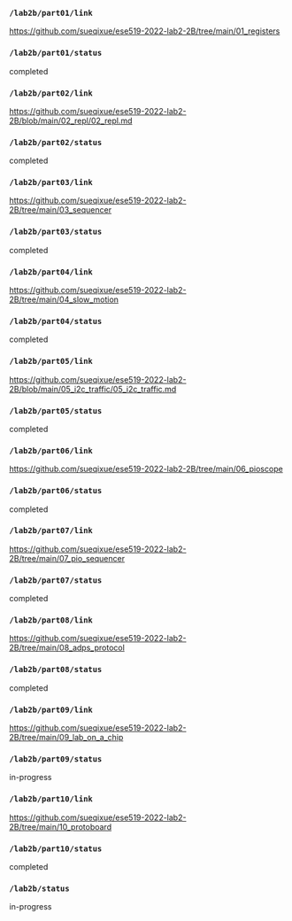 ### `/lab2b/part01/link`
https://github.com/sueqixue/ese519-2022-lab2-2B/tree/main/01_registers
### `/lab2b/part01/status`
completed
### `/lab2b/part02/link`
https://github.com/sueqixue/ese519-2022-lab2-2B/blob/main/02_repl/02_repl.md
### `/lab2b/part02/status`
completed
### `/lab2b/part03/link`
https://github.com/sueqixue/ese519-2022-lab2-2B/tree/main/03_sequencer
### `/lab2b/part03/status`
completed
### `/lab2b/part04/link`
https://github.com/sueqixue/ese519-2022-lab2-2B/tree/main/04_slow_motion
### `/lab2b/part04/status`
completed
### `/lab2b/part05/link`
https://github.com/sueqixue/ese519-2022-lab2-2B/blob/main/05_i2c_traffic/05_i2c_traffic.md
### `/lab2b/part05/status`
completed
### `/lab2b/part06/link`
https://github.com/sueqixue/ese519-2022-lab2-2B/tree/main/06_pioscope
### `/lab2b/part06/status`
completed
### `/lab2b/part07/link`
https://github.com/sueqixue/ese519-2022-lab2-2B/tree/main/07_pio_sequencer
### `/lab2b/part07/status`
completed
### `/lab2b/part08/link`
https://github.com/sueqixue/ese519-2022-lab2-2B/tree/main/08_adps_protocol
### `/lab2b/part08/status`
completed
### `/lab2b/part09/link`
https://github.com/sueqixue/ese519-2022-lab2-2B/tree/main/09_lab_on_a_chip
### `/lab2b/part09/status`
in-progress
### `/lab2b/part10/link`
https://github.com/sueqixue/ese519-2022-lab2-2B/tree/main/10_protoboard
### `/lab2b/part10/status`
completed
### `/lab2b/status`
in-progress

